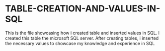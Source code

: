 # TABLE-CREATION-AND-VALUES-IN-SQL
This is the file showcasing how  i created table and inserted values in SQL. I created this table the microsoft SQL server.
After creating tables, i inserted the necessary values to showcase my knowledge and experience in SQL
